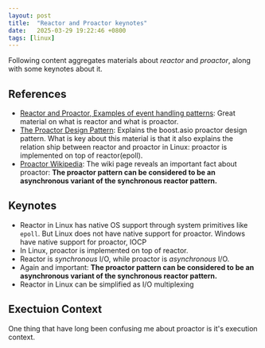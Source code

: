 ```yaml
---
layout: post
title:  "Reactor and Proactor keynotes"
date:   2025-03-29 19:22:46 +0800
tags: [linux]
---
```



Following content aggregates materials about *reactor* and *proactor*, along with some keynotes about it.

## References

- [Reactor and Proactor, Examples of event handling patterns](../assets/files/tpd_reactor_proactor.pdf): Great material on what is reactor and what is proactor.
- [The Proactor Design Pattern](../assets/files/The%20Proactor%20Design%20Pattern.pdf): Explains the boost.asio proactor design pattern. What is key about this material is that it also explains the relation ship between reactor and proactor in Linux: proactor is implemented on top of reactor(epoll).
- [Proactor Wikipedia](https://en.wikipedia.org/wiki/Proactor_pattern): The wiki page reveals an important fact about proactor: **The proactor pattern can be considered to be an asynchronous variant of the synchronous reactor pattern.**

## Keynotes

- Reactor in Linux has native OS support through system primitives like `epoll`. But Linux does not have native support for proactor. Windows have native support for proactor, IOCP
- In Linux, proactor is implemented on top of reactor.
- Reactor is *synchronous* I/O, while proactor is *asynchronous* I/O.
- Again and important: **The proactor pattern can be considered to be an asynchronous variant of the synchronous reactor pattern.**
- Reactor in Linux can be simplified as I/O multiplexing

## Exectuion Context

One thing that have long been confusing me about proactor is it's execution context.




